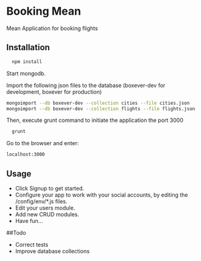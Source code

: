 Booking Mean
================

Mean Application for booking flights

## Installation

```bash
  npm install
```

Start mongodb.

Import the following json files to the database (boxever-dev for development, boxever for production)

```bash
mongoimport --db boxever-dev --collection cities --file cities.json
mongoimport --db boxever-dev --collection flights --file flights.json
```

Then, execute grunt command to initiate the application the port 3000
```bash
  grunt
```
Go to the browser and enter:
```bash
localhost:3000
```

## Usage

* Click Signup to get started.
* Configure your app to work with your social accounts, by editing the /config/env/*.js files.
* Edit your users module.
* Add new CRUD modules.
* Have fun...

##Todo

* Correct tests
* Improve database collections
